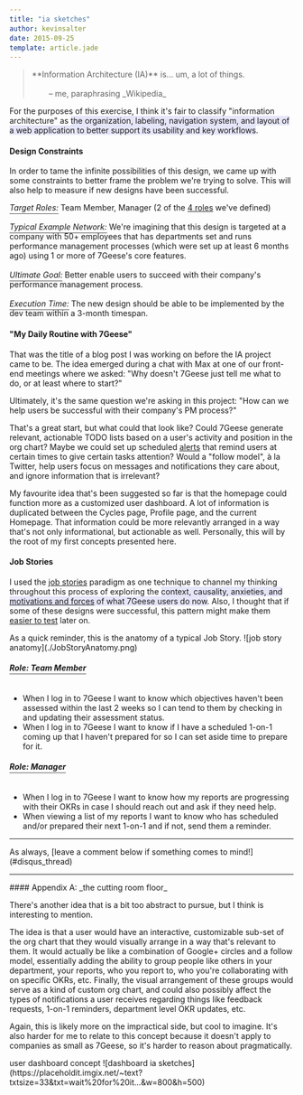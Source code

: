 ```yaml
---
title: "ia sketches"
author: kevinsalter
date: 2015-09-25
template: article.jade
---
```


<blockquote>
    **Information Architecture (IA)** is... um, a lot of things.<br><br>
    <div style="margin-left: 30px;">– me, paraphrasing _Wikipedia_</div>
</blockquote>

For the purposes of this exercise, I think it's fair to classify "information architecture" as <span style="background: lavender;">the organization, labeling, navigation system, and layout of a web application to better support its usability and key workflows</span>.

<span class="more"></span>

#### Design Constraints

In order to tame the infinite possibilities of this design, we came up with some constraints to better frame the problem we're trying to solve.  This will also help to measure if new designs have been successful.

_<span style="border-bottom: 1px solid #555;padding-bottom: 2px;">Target Roles:</span>_ Team Member, Manager (2 of the [4 roles](https://7geese.atlassian.net/wiki/display/PD/Compiled+Workflows) we've defined)<br><br>
_<span style="border-bottom: 1px solid #555;padding-bottom: 2px;">Typical Example Network:</span>_ We're imagining that this design is targeted at a company with 50+ employees that has departments set and runs performance management processes (which were set up at least 6 months ago) using 1 or more of 7Geese's core features.<br><br>
_<span style="border-bottom: 1px solid #555;padding-bottom: 2px;">Ultimate Goal:</span>_ Better enable users to succeed with their company's performance management process.<br><br>
_<span style="border-bottom: 1px solid #555;padding-bottom: 2px;">Execution Time:</span>_ The new design should be able to be implemented by the dev team within a 3-month timespan.

#### "My Daily Routine with 7Geese"

That was the title of a blog post I was working on before the IA project came to be.  The idea emerged during a chat with Max at one of our front-end meetings where we asked: "Why doesn't 7Geese just tell me what to do, or at least where to start?"

Ultimately, it's the same question we're asking in this project: "How can we help users be successful with their company's PM process?"

That's a great start, but what could that look like?  Could 7Geese generate relevant, actionable TODO lists based on a user's activity and position in the org chart?  Maybe we could set up scheduled [alerts](http://sketches.kevinsalter.me/articles/2-1-on-1-alert/) that remind users at certain times to give certain tasks attention?  Would a "follow model", à la Twitter, help users focus on messages and notifications they care about, and ignore information that is irrelevant?

My favourite idea that's been suggested so far is that the homepage could function more as a customized user dashboard.  A lot of information is duplicated between the Cycles page, Profile page, and the current Homepage.  That information could be more relevantly arranged in a way that's not only informational, but actionable as well.  Personally, this will by the root of my first concepts presented here.

#### Job Stories

I used the [job stories](https://blog.intercom.io/using-job-stories-design-features-ui-ux/) paradigm as one technique to channel my thinking throughout this process of exploring the <span style="background: lavender;">context, causality, anxieties, and [motivations and forces](https://medium.com/the-job-to-be-done/5-tips-for-writing-a-job-story-7c9092911fc9#21ab) of what 7Geese users do now</span>.  Also, I thought that if some of these designs were successful, this pattern might make them [easier to test](https://robots.thoughtbot.com/test-driven-product-design) later on.

<span class="annotation">
    As a quick reminder, this is the anatomy of a typical Job Story.
</span>
![job story anatomy](./JobStoryAnatomy.png)

##### <span style="display: inline-block;border-bottom: 1px solid #555;padding-bottom: 2px;margin-bottom: 10px;">Role: Team Member</span>

- When I log in to 7Geese I want to know which objectives haven't been assessed within the last 2 weeks so I can tend to them by checking in and updating their assessment status.
- When I log in to 7Geese I want to know if I have a scheduled 1-on-1 coming up that I haven't prepared for so I can set aside time to prepare for it.

##### <span style="display: inline-block;border-bottom: 1px solid #555;padding-bottom: 2px;margin-bottom: 10px;">Role: Manager</span>

- When I log in to 7Geese I want to know how my reports are progressing with their OKRs in case I should reach out and ask if they need help.
- When viewing a list of my reports I want to know who has scheduled and/or prepared their next 1-on-1 and if not, send them a reminder.

<hr>
As always, [leave a comment below if something comes to mind!](#disqus_thread)
<hr>
#### Appendix A: _the cutting room floor_

There's another idea that is a bit too abstract to pursue, but I think is interesting to mention.

The idea is that a user would have an interactive, customizable sub-set of the org chart that they would visually arrange in a way that's relevant to them. It would actually be like a combination of Google+ circles and a follow model, essentially adding the ability to group people like others in your department, your reports, who you report to, who you're collaborating with on specific OKRs, etc.  Finally, the visual arrangement of these groups would serve as a kind of custom org chart, and could also possibly affect the types of notifications a user receives regarding things like feedback requests, 1-on-1 reminders, department level OKR updates, etc.

Again, this is likely more on the impractical side, but cool to imagine.  It's also harder for me to relate to this concept because it doesn't apply to companies as small as 7Geese, so it's harder to reason about pragmatically.

<p class="article-end"></p>

<span class="annotation">
    user dashboard concept
</span>
![dashboard ia sketches](https://placeholdit.imgix.net/~text?txtsize=33&txt=wait%20for%20it...&w=800&h=500)
